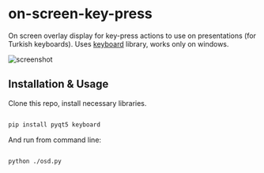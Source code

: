 # on-screen-key-press

On screen overlay display for key-press actions to use on presentations (for Turkish keyboards). Uses [keyboard](https://github.com/boppreh/keyboard) library, works only on windows.

![screenshot](/docs/screenshot.png "screenshot")

Installation & Usage
--------------------

Clone this repo, install necessary libraries.

```bash

pip install pyqt5 keyboard

```

And run from command line:

```bash

python ./osd.py

```

